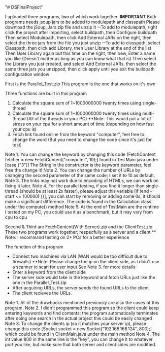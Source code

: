 "# DSFinalProject" 

I uploaded three programs, two of which work together.
**IMPORTANT** Both programs needs jsoup jars to be added to modulepath and classpath
Please download the jSoup_Jars.zip file and unzip it
--To add to modulepath, right click the project after importing, select buildpath, then Configure buildpath
Then select Modulepath, then click Add External JARs on the right, then select the three jars from the file you just unzip
--To add to classpath, select Classpath, then click add Library, then User Library at the end of the list
Then User Library again but this time on the right, then new, Enter a name you like (Doesn't matter as long as you can know what that is)
Then select the Library you just created, and select Add External JARs, then select the same three jars you unzipped, then click apply until you exit the buildpath configuration window

First is the Parallel_Test.zip
This program is the one that works on it's own

Three functions are built in this program
1. Calculate the square sum of 1~1000000000 twenty times using single-thread
2. Calculate the square sum of 1~1000000000 twenty times using multi-thread (All of the threads in your PC)
   **Note: This would put a lot of stress on your cpu for a short amount of time (depending on how fast your cpu is)
3. Fetch link found online from the keyword "computer", feel free to change the word (But you need to change the code since it's just for test)

Note 1. You can change the keyword by changing this code [FetchContent fetcher = new FetchContent("computer", 10);] found in TestMain.java under [case ("3")]
The String in the constructor is the keyword parameter, feel free the change it!
Note 2. You can change the number of URLs by changing the second parameter of the same code; I set it to 10 as default.
Note 3. The links may not work due to encoding of HTMLs, we can work on fixing it later.
Note 4. For the parallel testing, if you find it longer than single-thread (should be at least 2x faster), please adjust this variable
[if (end - start <= 100000) {}], you can start by removing or adding some 0s, it should make a significant difference.
The code is found in the Calculation class under the compute() method
Note 5. At the end of TestMain are the runtime I tested on my PC, you could use it as a benchmark, but it may vary from cpu to cpu

Second & Third are FetchContent(With Server).zip and the ClientTest.zip
These two programs work together; respecfully as a server and a client
** Note: I recommand testing on 2+ PCs for a better experience

The function of this program
- Connect two machines via LAN (WAN would be too difficult due to firewalls)
**Note: Please change the ip on the client side, as I didn't use a scanner to scan for user input
  See Note 3. for more details
- Enter a keyword from the client side
- The server side would take in the keyword and fetch URLs just like the one in the Parallel_Test.zip
- After acquiring URLs, the server sends the found URLs to the client
- The client recieves the URLs.

Note 1. All of the drawbacks mentioned previously are also the cases of this program.
Note 2. I didn't programmed this program so the client could keep entering keywords and find contents; the program automatically terminates after doing one search
In the actual project this could be easily changed
Note 3. To change the clients ip (so it matches your server ip), please change this code [Socket socket = new Socket("192.168.168.124", 800);]
which could be found in ClientMain.java under the main method
Note 4. The int value 800 in the same line is the "key", you can change it to whatever port you like, but make sure that both server and client sides are modified.
